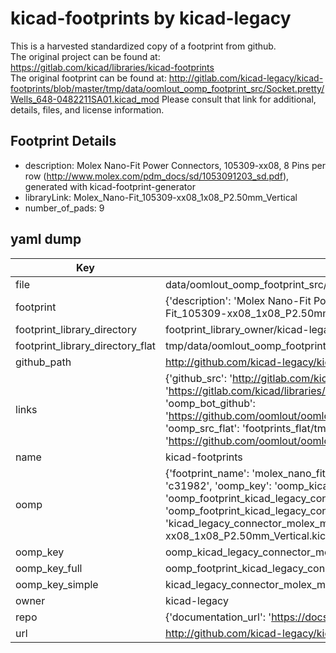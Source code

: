 # kicad-footprints by kicad-legacy  
This is a harvested standardized copy of a footprint from github.  
The original project can be found at:  
https://gitlab.com/kicad/libraries/kicad-footprints  
The original footprint can be found at:
http://gitlab.com/kicad-legacy/kicad-footprints/blob/master/tmp/data/oomlout_oomp_footprint_src/Socket.pretty/Wells_648-0482211SA01.kicad_mod
Please consult that link for additional, details, files, and license information.  
## Footprint Details
* description: Molex Nano-Fit Power Connectors, 105309-xx08, 8 Pins per row (http://www.molex.com/pdm_docs/sd/1053091203_sd.pdf), generated with kicad-footprint-generator  
* libraryLink: Molex_Nano-Fit_105309-xx08_1x08_P2.50mm_Vertical  
* number_of_pads: 9  
## yaml dump  
| Key | Value |  
| --- | --- |  
| file | data/oomlout_oomp_footprint_src/kicad-footprints/Connector_Molex.pretty/Molex_Nano-Fit_105309-xx08_1x08_P2.50mm_Vertical.kicad_mod |  
| footprint | {'description': 'Molex Nano-Fit Power Connectors, 105309-xx08, 8 Pins per row (http://www.molex.com/pdm_docs/sd/1053091203_sd.pdf), generated with kicad-footprint-generator', 'libraryLink': 'Molex_Nano-Fit_105309-xx08_1x08_P2.50mm_Vertical', 'number_of_pads': 9} |  
| footprint_library_directory | footprint_library_owner/kicad-legacy_kicad-footprints |  
| footprint_library_directory_flat | tmp/data/oomlout_oomp_footprint_src/footprints_flat/kicad_legacy_connector_molex_molex_nano_fit_105309_xx08_1x08_p2_50mm_vertical/working |  
| github_path | http://github.com/kicad-legacy/kicad-footprints/blob/master/tmp/data/oomlout_oomp_footprint_src/Connector_Molex.pretty/Molex_Nano-Fit_105309-xx08_1x08_P2.50mm_Vertical.kicad_mod |  
| links | {'github_src': 'http://gitlab.com/kicad-legacy/kicad-footprints/blob/master/tmp/data/oomlout_oomp_footprint_src/Socket.pretty/Wells_648-0482211SA01.kicad_mod', 'github_src_repo': 'https://gitlab.com/kicad/libraries/kicad-footprints', 'oomp_bot': 'tmp/data/oomlout_oomp_footprint_src/footprints/kicad_legacy_connector_molex_molex_nano_fit_105309_xx08_1x08_p2_50mm_vertical/working', 'oomp_bot_github': 'https://github.com/oomlout/oomlout_oomp_footprint_bot/tree/main/tmp/data/oomlout_oomp_footprint_src/footprints/kicad_legacy_connector_molex_molex_nano_fit_105309_xx08_1x08_p2_50mm_vertical/working', 'oomp_src_flat': 'footprints_flat/tmp/data/oomlout_oomp_footprint_src/footprints_flat/kicad_legacy_connector_molex_molex_nano_fit_105309_xx08_1x08_p2_50mm_vertical/working', 'oomp_src_flat_github': 'https://github.com/oomlout/oomlout_oomp_footprint_src/tree/main/tmp/data/oomlout_oomp_footprint_src/footprints_flat/kicad_legacy_connector_molex_molex_nano_fit_105309_xx08_1x08_p2_50mm_vertical/working'} |  
| name | kicad-footprints |  
| oomp | {'footprint_name': 'molex_nano_fit_105309_xx08_1x08_p2_50mm_vertical', 'library_name': 'connector_molex', 'md5': 'c3198229c1df832d08ba5dea38f3a7ae', 'md5_10': 'c3198229c1', 'md5_5': 'c3198', 'md5_6': 'c31982', 'oomp_key': 'oomp_kicad_legacy_connector_molex_molex_nano_fit_105309_xx08_1x08_p2_50mm_vertical', 'oomp_key_extra': 'oomp_footprint_kicad_legacy_connector_molex_molex_nano_fit_105309_xx08_1x08_p2_50mm_vertical', 'oomp_key_full': 'oomp_footprint_kicad_legacy_connector_molex_molex_nano_fit_105309_xx08_1x08_p2_50mm_vertical_c31982', 'oomp_key_simple': 'kicad_legacy_connector_molex_molex_nano_fit_105309_xx08_1x08_p2_50mm_vertical', 'original_filename': 'data/oomlout_oomp_footprint_src/kicad-footprints/Connector_Molex.pretty/Molex_Nano-Fit_105309-xx08_1x08_P2.50mm_Vertical.kicad_mod', 'owner_name': 'kicad_legacy'} |  
| oomp_key | oomp_kicad_legacy_connector_molex_molex_nano_fit_105309_xx08_1x08_p2_50mm_vertical |  
| oomp_key_full | oomp_footprint_kicad_legacy_connector_molex_molex_nano_fit_105309_xx08_1x08_p2_50mm_vertical |  
| oomp_key_simple | kicad_legacy_connector_molex_molex_nano_fit_105309_xx08_1x08_p2_50mm_vertical |  
| owner | kicad-legacy |  
| repo | {'documentation_url': 'https://docs.github.com/rest/repos/repos#get-a-repository', 'message': 'Not Found'} |  
| url | http://github.com/kicad-legacy/kicad-footprints |  

